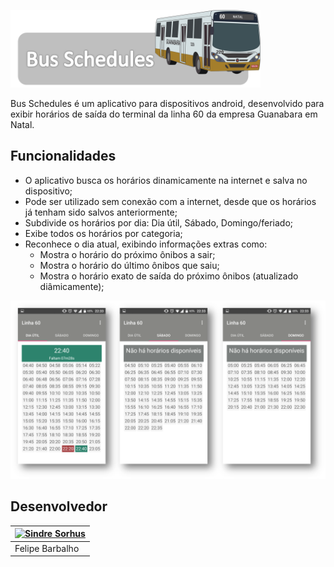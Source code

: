 <p ><img src ="Art/logo.png" width="400px"/></p>


Bus Schedules é um aplicativo para dispositivos android, desenvolvido para exibir horários de saída do terminal da linha 60 da empresa Guanabara em Natal. 

## Funcionalidades

* O aplicativo busca os horários dinamicamente na internet e salva no dispositivo;
* Pode ser utilizado sem conexão com a internet, desde que os horários já tenham sido salvos anteriormente;
* Subdivide os horários por dia: Dia útil, Sábado, Domingo/feriado;
* Exibe todos os horários por categoria;
* Reconhece o dia atual, exibindo informações extras como:
    * Mostra o horário do próximo ônibos a sair;
    * Mostra o horário do último ônibos que saiu;
    * Mostra o horário exato de saída do próximo ônibos (atualizado diâmicamente);

<p align="center"><img src ="Art/prints.png" /></p>

## Desenvolvedor

[![Sindre Sorhus](https://avatars2.githubusercontent.com/u/8813353?v=3&s=96)](https://github.com/Barbalho12) | 
---|
|Felipe Barbalho|

